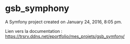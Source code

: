 gsb_symphony
============

A Symfony project created on January 24, 2016, 8:05 pm.

Lien vers la documentation : https://trsrv.ddns.net/eportfolio/mes_projets/gsb_symfony/
